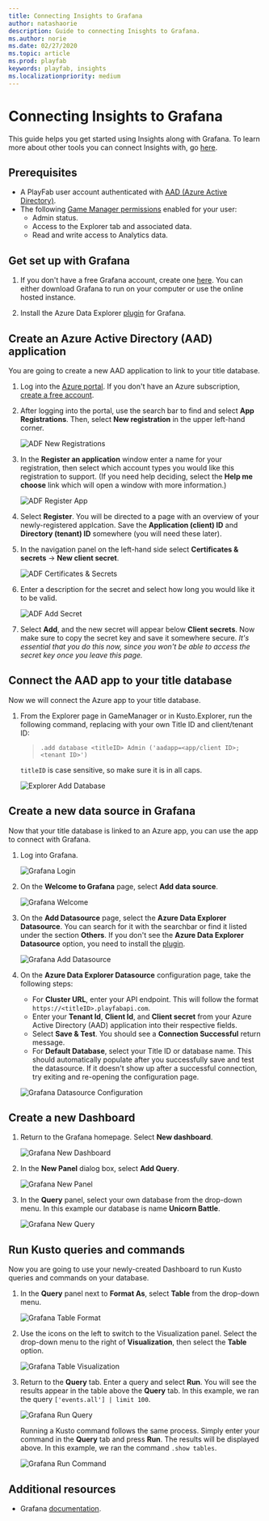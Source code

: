 ```yaml
---
title: Connecting Insights to Grafana
author: natashaorie
description: Guide to connecting Inisghts to Grafana.
ms.author: norie
ms.date: 02/27/2020    
ms.topic: article
ms.prod: playfab
keywords: playfab, insights
ms.localizationpriority: medium
---
```


# Connecting Insights to Grafana

[comment]: < Replace links with relative links once placement of article is determined. >

This guide helps you get started using Insights along with Grafana. To learn more about other tools you can connect Insights with, go [here](insights-connectivity.md).

## Prerequisites
* A PlayFab user account authenticated with [AAD (Azure Active Directory)](https://docs.microsoft.com/gaming/playfab/features/authentication/aad-authentication/).
* The following [Game Manager permissions](https://docs.microsoft.com/gaming/playfab/features/config/gamemanager/playfab-user-roles#assigning-roles) enabled for your user:
    *  Admin status.
    *  Access to the Explorer tab and associated data.
    *  Read and write access to Analytics data.

## Get set up with Grafana
1. If you don't have a free Grafana account, create one [here](https://grafana.com/login). You can either download Grafana to run on your computer or use the online hosted instance. 

2. Install the Azure Data Explorer [plugin](https://grafana.com/grafana/plugins/grafana-azure-data-explorer-datasource) for Grafana.

## Create an Azure Active Directory (AAD) application

You are going to create a new AAD application to link to your title database. 

1. Log into the [Azure portal](https://portal.azure.com). If you don't have an Azure subscription, [create a free account](https://azure.microsoft.com).

2. After logging into the portal, use the search bar to find and select **App Registrations**. Then, select **New registration** in the upper left-hand corner.  

   ![ADF New Registrations](media/adf-new-registration.png)

3. In the **Register an application** window enter a name for your registration, then select which account types you would like this registration to support. (If you need help deciding, select the **Help me choose** link which will open a window with more information.)

   ![ADF Register App](media/adf-register-app.png)  

4. Select **Register**. You will be directed to a page with an overview of your newly-registered applcation. Save the **Application (client) ID** and **Directory (tenant) ID** somewhere (you will need these later).

5. In the navigation panel on the left-hand side select **Certificates & secrets** -> **New client secret**. 

   ![ADF Certificates & Secrets](media/adf-certificates-secrets.png)

6. Enter a description for the secret and select how long you would like it to be valid. 

   ![ADF Add Secret](media/adf-add-secret.png)

7. Select **Add**, and the new secret will appear below **Client secrets**. Now make sure to copy the secret key and save it somewhere secure. *It's essential that you do this now, since you won't be able to access the secret key once you leave this page.*

## Connect the AAD app to your title database

Now we will connect the Azure app to your title database. 

1. From the Explorer page in GameManager or in Kusto.Explorer, run the following command, replacing with your own Title ID and client/tenant ID:
   > `.add database <titleID> Admin ('aadapp=<app/client ID>;<tenant ID>') `

   `titleID` is case sensitive, so make sure it is in all caps.

   ![Explorer Add Database](media/explorer-add-database.png)

## Create a new data source in Grafana
Now that your title database is linked to an Azure app, you can use the app to connect with Grafana.

1. Log into Grafana.

   ![Grafana Login](media/grafana-login.png)

2. On the **Welcome to Grafana** page, select **Add data source**. 

   ![Grafana Welcome](media/grafana-welcome.png)

2. On the **Add Datasource** page, select the **Azure Data Explorer Datasource**. You can search for it with the searchbar or find it listed under the section **Others**. If you don't see the **Azure Data Explorer Datasource** option, you need to install the [plugin](https://grafana.com/grafana/plugins/grafana-azure-data-explorer-datasource).

   ![Grafana Add Datasource](media/grafana-add-datasource.png)

3. On the **Azure Data Explorer Datasource** configuration page, take the following steps:
   *  For **Cluster URL**, enter your API endpoint. This will follow the format `https://<titleID>.playfabapi.com`.
   *  Enter your **Tenant Id**, **Client Id**, and **Client secret** from your Azure Active Directory (AAD) application into their respective fields. 
   *  Select **Save & Test**. You should see a **Connection Successful** return message.
   *  For **Default Database**, select your Title ID or database name. This should automatically populate after you successfully save and test the datasource. If it doesn't show up after a successful connection, try exiting and re-opening the configuration page. 

   ![Grafana Datasource Configuration](media/grafana-datasource-configuration.png)

## Create a new Dashboard

1. Return to the Grafana homepage. Select **New dashboard**.

   ![Grafana New Dashboard](media/grafana-new-dashboard.png)

2. In the **New Panel** dialog box, select **Add Query**.

   ![Grafana New Panel](media/grafana-new-panel.png)

3. In the **Query** panel, select your own database from the drop-down menu. In this example our database is name **Unicorn Battle**.
   
   ![Grafana New Query](media/grafana-new-query.png)

## Run Kusto queries and commands

Now you are going to use your newly-created Dashboard to run Kusto queries and commands on your database. 

1. In the **Query** panel next to **Format As**, select **Table** from the drop-down menu.

   ![Grafana Table Format](media/grafana-table-format.png)

2. Use the icons on the left to switch to the Visualization panel. Select the drop-down menu to the right of **Visualization**, then select the **Table** option.

   ![Grafana Table Visualization](media/grafana-table-visualization.png)

3. Return to the **Query** tab. Enter a query and select **Run**. You will see the results appear in the table above the **Query** tab. In this example, we ran the query `['events.all'] | limit 100`.

   ![Grafana Run Query](media/grafana-run-query.png)

   Running a Kusto command follows the same process. Simply enter your command in the **Query** tab and press **Run**. The results will be displayed above. In this example, we ran the command `.show tables`. 

   ![Grafana Run Command](media/grafana-run-command.png)

## Additional resources

* Grafana [documentation](https://grafana.com/docs/grafana/latest/).